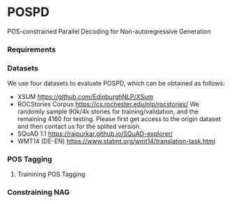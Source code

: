 # POSPD
POS-constrained Parallel Decoding for Non-autoregressive Generation
### Requirements
### Datasets
We use four datasets to evaluate POSPD, which can be obtained as follows:
- XSUM https://github.com/EdinburghNLP/XSum
- ROCStories Corpus https://cs.rochester.edu/nlp/rocstories/ We randomly sample 90k/4k stories for training/validation,
and the remaining 4160 for testing. Please first get access to the origin dataset and then contact us for the splited version.
- SQuAD 1.1 https://rajpurkar.github.io/SQuAD-explorer/
- WMT14 (DE-EN) https://www.statmt.org/wmt14/translation-task.html

### POS Tagging
1. Trainining POS Tagging
### Constraining NAG
